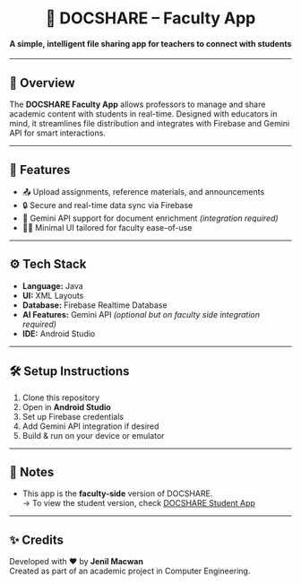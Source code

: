 <h1 align="center">📘 DOCSHARE – Faculty App</h1>
<h4 align="center">A simple, intelligent file sharing app for teachers to connect with students</h4>

---

## 🚀 Overview

The **DOCSHARE Faculty App** allows professors to manage and share academic content with students in real-time. Designed with educators in mind, it streamlines file distribution and integrates with Firebase and Gemini API for smart interactions.

---

## 📱 Features

- 📤 Upload assignments, reference materials, and announcements
- 🔒 Secure and real-time data sync via Firebase
- 🤖 Gemini API support for document enrichment *(integration required)*
- 🧑‍🏫 Minimal UI tailored for faculty ease-of-use

---

## ⚙️ Tech Stack

- **Language:** Java  
- **UI:** XML Layouts  
- **Database:** Firebase Realtime Database  
- **AI Features:** Gemini API *(optional but on faculty side integration required)*  
- **IDE:** Android Studio

---

## 🛠️ Setup Instructions

1. Clone this repository  
2. Open in **Android Studio**  
3. Set up Firebase credentials  
4. Add Gemini API integration if desired  
5. Build & run on your device or emulator

---

## 📌 Notes

- This app is the **faculty-side** version of DOCSHARE.  
  → To view the student version, check [DOCSHARE Student App](https://github.com/JenilMacwan/docshare-student)

---

## ✨ Credits

Developed with ❤️ by **Jenil Macwan**  
Created as part of an academic project in Computer Engineering.
